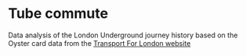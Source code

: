 # Tube commute
Data analysis of the London Underground journey history based on the Oyster card data from the [Transport For London website](https://oyster.tfl.gov.uk/oyster/journeyHistory.do)